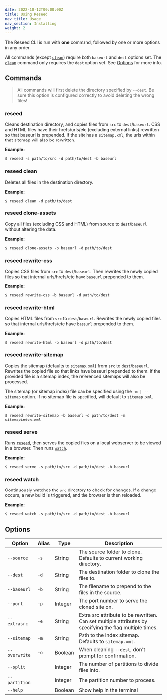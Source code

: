 ```yaml
---
date: 2022-10-12T00:00:00Z
title: Using Reseed
nav_title: Usage
nav_section: Installing
weight: 2
---
```


The Reseed CLI is run with **one** command, followed by one or more options in any order.

All commands (except [`clean`](#reseed-clean)) require both `baseurl` and `dest` options set. 
The [`clean`](#reseed-clean) command only requires the `dest` option set. 
See [Options](#options) for more info.

## Commands

> All commands will first delete the directory specified by `--dest`.
> Be sure this option is configured correctly to avoid deleting the wrong files!


### reseed

Cleans destination directory, and copies files from `src` to `dest`/`baseurl`.
CSS and HTML files have their hrefs/urls/etc (excluding external links) rewritten so that baseurl is prepended.
If the site has a `sitemap.xml`, the urls within that sitemap will also be rewritten. 

**Example:**

```
$ reseed -s path/to/src -d path/to/dest -b baseurl
```

### reseed clean

Deletes all files in the destination directory.

**Example:**

```
$ reseed clean -d path/to/dest
```

### reseed clone-assets

Copy all files (excluding CSS and HTML) from source to `dest`/`baseurl` without altering the data.

**Example:**

```
$ reseed clone-assets -b baseurl -d path/to/dest
```

### reseed rewrite-css

Copies CSS files from `src` to `dest`/`baseurl`. Then rewrites the newly copied files so that internal urls/hrefs/etc have `baseurl` prepended to them.

**Example:**

```
$ reseed rewrite-css -b baseurl -d path/to/dest
```

### reseed rewrite-html

Copies HTML files from `src` to `dest`/`baseurl`. Rewrites the newly copied files so that internal urls/hrefs/etc have `baseurl` prepended to them.

**Example:**

```
$ reseed rewrite-html -b baseurl -d path/to/dest
```

### reseed rewrite-sitemap

Copies the sitemap (defaults to `sitemap.xml`) from `src` to `dest`/`baseurl`. 
Rewrites the copied file so that links have baseurl prepended to them. 
If the provided file is a sitemap index, the referenced sitemaps will also be processed.

The sitemap (or sitemap index) file can be specified using the `-m | --sitemap` option. If no sitemap file is specified, will default to `sitemap.xml`.

**Example:**

```
$ reseed rewrite-sitemap -b baseurl -d path/to/dest -m sitemapindex.xml
```

### reseed serve

Runs [`reseed`](#reseed), then serves the copied files on a local webserver to be viewed in a browser.
Then runs [`watch`](#reseed-watch).

**Example:**

```
$ reseed serve -s path/to/src -d path/to/dest -b baseurl
```

### reseed watch

Continuously watches the `src` directory to check for changes.
If a change occurs, a new build is triggered, and the browser is then reloaded.

**Example:**

```
$ reseed watch -s path/to/src -d path/to/dest -b baseurl
```

## Options

Option        | Alias | Type    | Description
------------- | ----- | ------- | -----------
`--source`    | `-s`  | String  | The source folder to clone. Defaults to current working directory.
`--dest`      | `-d`  | String  | The destination folder to clone the files to.
`--baseurl`   | `-b`  | String  | The filename to prepend to the files in the source.
`--port`      | `-p`  | Integer | The port number to serve the cloned site on.
`--extrasrc`  | `-e`  | String  | Extra src attribute to be rewritten.</br>Can set multiple attributes by specifying the flag multiple times.
`--sitemap`   | `-m`  | String  | Path to the index sitemap. Defaults to `sitemap.xml`.
`--overwrite` | `-o`  | Boolean | When cleaning `--dest`, don't prompt for confirmation.
`--split`     |       | Integer | The number of partitions to divide files into.
`--partition` |       | Integer | The partition number to process.
`--help`      |       | Boolean | Show help in the terminal
